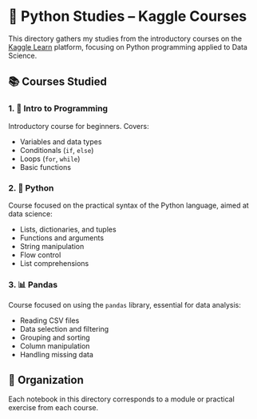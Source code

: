 # 🐍 Python Studies – Kaggle Courses

This directory gathers my studies from the introductory courses on the [Kaggle Learn](https://www.kaggle.com/learn) platform, focusing on Python programming applied to Data Science.

## 📚 Courses Studied

### 1. 🧠 Intro to Programming
Introductory course for beginners. Covers:
* Variables and data types
* Conditionals (`if`, `else`)
* Loops (`for`, `while`)
* Basic functions

### 2. 🐍 Python
Course focused on the practical syntax of the Python language, aimed at data science:
* Lists, dictionaries, and tuples
* Functions and arguments
* String manipulation
* Flow control
* List comprehensions

### 3. 📊 Pandas
Course focused on using the `pandas` library, essential for data analysis:
* Reading CSV files
* Data selection and filtering
* Grouping and sorting
* Column manipulation
* Handling missing data

## 📁 Organization
Each notebook in this directory corresponds to a module or practical exercise from each course.